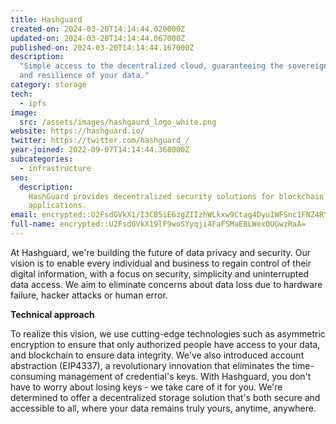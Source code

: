 ```yaml
---
title: Hashguard
created-on: 2024-03-20T14:14:44.020000Z
updated-on: 2024-03-20T14:14:44.067000Z
published-on: 2024-03-20T14:14:44.167000Z
description:
  "Simple access to the decentralized cloud, guaranteeing the sovereignty
  and resilience of your data."
category: storage
tech:
  - ipfs
image:
  src: /assets/images/hashgaurd_logo_white.png
website: https://hashguard.io/
twitter: https://twitter.com/hashguard_/
year-joined: 2022-09-07T14:14:44.368000Z
subcategories:
  - infrastructure
seo:
  description:
    HashGuard provides decentralized security solutions for blockchain
    applications.
email: encrypted::U2FsdGVkX1/I3CB5iE6zgZIIzhWLkxw9Ctag4DyuIWFSnc1FNZ4RY/xCoNvHpz4r
full-name: encrypted::U2FsdGVkX19lF9woSYyqji4FaFSMaE8LWexOUGwzRaA=
---
```


At Hashguard, we're building the future of data privacy and security. Our vision is to enable every individual and business to regain control of their digital information, with a focus on security, simplicity and uninterrupted data access. We aim to eliminate concerns about data loss due to hardware failure, hacker attacks or human error.

**Technical approach**

To realize this vision, we use cutting-edge technologies such as asymmetric encryption to ensure that only authorized people have access to your data, and blockchain to ensure data integrity. We've also introduced account abstraction (EIP4337), a revolutionary innovation that eliminates the time-consuming management of credential's keys. With Hashguard, you don't have to worry about losing keys - we take care of it for you. We're determined to offer a decentralized storage solution that's both secure and accessible to all, where your data remains truly yours, anytime, anywhere.
